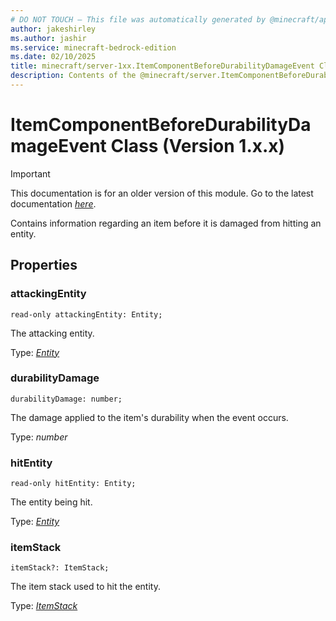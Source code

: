 ```yaml
---
# DO NOT TOUCH — This file was automatically generated by @minecraft/api-docs-generator, to report problems file an issue at https://github.com/Mojang/minecraft-scripting-libraries
author: jakeshirley
ms.author: jashir
ms.service: minecraft-bedrock-edition
ms.date: 02/10/2025
title: minecraft/server-1xx.ItemComponentBeforeDurabilityDamageEvent Class
description: Contents of the @minecraft/server.ItemComponentBeforeDurabilityDamageEvent class (Version 1.x.x).
---
```

# ItemComponentBeforeDurabilityDamageEvent Class (Version 1.x.x)

> [!IMPORTANT]
> This documentation is for an older version of this module. Go to the latest documentation [*here*](../../../scriptapi/minecraft/server/ItemComponentBeforeDurabilityDamageEvent.md).

Contains information regarding an item before it is damaged from hitting an entity.

## Properties

### **attackingEntity**
`read-only attackingEntity: Entity;`

The attacking entity.

Type: [*Entity*](Entity.md)

### **durabilityDamage**
`durabilityDamage: number;`

The damage applied to the item's durability when the event occurs.

Type: *number*

### **hitEntity**
`read-only hitEntity: Entity;`

The entity being hit.

Type: [*Entity*](Entity.md)

### **itemStack**
`itemStack?: ItemStack;`

The item stack used to hit the entity.

Type: [*ItemStack*](ItemStack.md)
